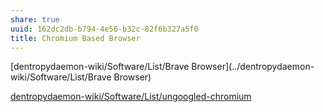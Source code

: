 ```yaml
---
share: true
uuid: 162dc2db-b794-4e56-b32c-82f6b327a5f0
title: Chromium Based Browser
---
```

[dentropydaemon-wiki/Software/List/Brave Browser](../dentropydaemon-wiki/Software/List/Brave Browser)

[dentropydaemon-wiki/Software/List/ungoogled-chromium](../dentropydaemon-wiki/Software/List/ungoogled-chromium)